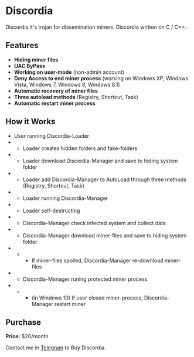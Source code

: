 # Discordia
Discordia it's trojan for dissemination miners. Discordia written on C / C++.

## Features
* **Hiding miner files**
* **UAC ByPass**
* **Working on user-mode** (non-admin account)
* **Deny Access to end miner process** (working on Windows XP, Windows Vista, Windows 7, Windows 8, Windows 8.1)
* **Automatic recovery of miner files**
* **Three autoload methods** (Registry, Shortcut, Task)
* **Automatic restart miner process**

## How it Works
* User running Discordia-Loader
* * Loader creates hidden folders and fake-folders
* * Loader download Discordia-Manager and save to hiding system folder
* * Loader add Discordia-Manager to AutoLoad through three methods (Registry, Shortcut, Task)
* * Loader running Discordia-Manager
* * Loader self-destructing
* * Discordia-Manager check infected system and collect data
* * Discordia-Manager download miner-files and save to hiding system folder
* * * If miner-files spoiled, Discordia-Manager re-download miner-files
* * Discordia-Manager runing protected miner process
* * * (in Windows 10) If user closed miner-process, Discordia-Manager restart miner


## Purchase
**Price:** $20/month

Contact me in [Telegram](http://t.me/foxovsky) to Buy Discordia.